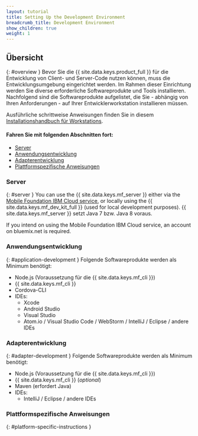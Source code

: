 ```yaml
---
layout: tutorial
title: Setting Up the Development Environment
breadcrumb_title: Development Environment
show_children: true
weight: 1
---
```

<!-- NLS_CHARSET=UTF-8 -->
## Übersicht
{: #overview }
Bevor Sie die {{ site.data.keys.product_full }} für die Entwicklung von Client- und Server-Code nutzen können, muss die Entwicklungsumgebung eingerichtet werden. Im Rahmen dieser Einrichtung werden Sie diverse erforderliche Softwareprodukte und Tools installieren. Nachfolgend sind die Softwareprodukte aufgelistet, die Sie - abhängig von Ihren Anforderungen - auf Ihrer Entwicklerworkstation installieren müssen.

Ausführliche schrittweise Anweisungen finden Sie in diesem [Installationshandbuch für Workstations](mobilefirst/installation-guide/).

#### Fahren Sie mit folgenden Abschnitten fort:

* [Server](#server)
* [Anwendungsentwicklung](#application-development)
* [Adapterentwicklung](#adapter-development)
* [Plattformspezifische Anweisungen](#platform-specific-instructions)

### Server
{: #server }
You can use the {{ site.data.keys.mf_server }} either via the [Mobile Foundation IBM Cloud service](../../bluemix/using-mobile-foundation), or locally using the {{ site.data.keys.mf_dev_kit_full }} (used for local development purposes). {{ site.data.keys.mf_server }} setzt
Java 7 bzw. Java 8 voraus.

If you intend on using the Mobile Foundation IBM Cloud service, an account on bluemix.net is required.

### Anwendungsentwicklung
{: #application-development }
Folgende Softwareprodukte werden als Minimum benötigt:

* Node.js (Voraussetzung für die {{ site.data.keys.mf_cli }})
* {{ site.data.keys.mf_cli }}
* Cordova-CLI
* IDEs:
    - Xcode
    - Android Studio
    - Visual Studio
    - Atom.io / Visual Studio Code / WebStorm / IntelliJ / Eclipse / andere IDEs

### Adapterentwicklung
{: #adapter-development }
Folgende Softwareprodukte werden als Minimum benötigt:

* Node.js (Voraussetzung für die {{ site.data.keys.mf_cli }})
* {{ site.data.keys.mf_cli }} (*optional*)
* Maven (erfordert Java)
* IDEs:
    - IntelliJ / Eclipse / andere IDEs

### Plattformspezifische Anweisungen
{: #platform-specific-instructions }
